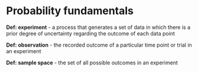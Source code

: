 # Probability fundamentals

**Def: experiment** - a process that generates a set of data in which there is a prior degree of uncertainty regarding the outcome of each data point

**Def: observation** - the recorded outcome of a particular time point or trial in an experiment

**Def: sample space** - the set of all possible outcomes in an experiment

